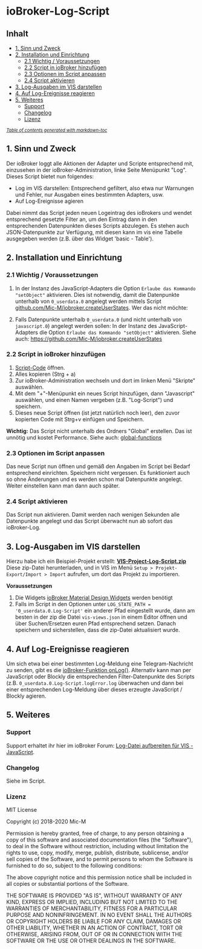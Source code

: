 # ioBroker-Log-Script

## Inhalt

- [1. Sinn und Zweck](#1-sinn-und-zweck)
- [2. Installation und Einrichtung](#2-installation-und-einrichtung)
  * [2.1 Wichtig / Voraussetzungen](#21-wichtig---voraussetzungen)
  * [2.2 Script in ioBroker hinzufügen](#22-script-in-iobroker-hinzuf-gen)
  * [2.3 Optionen im Script anpassen](#23-optionen-im-script-anpassen)
  * [2.4 Script aktivieren](#24-script-aktivieren)
- [3. Log-Ausgaben im VIS darstellen](#3-log-ausgaben-im-vis-darstellen)
- [4. Auf Log-Ereignisse reagieren](#4-auf-log-ereignisse-reagieren)
- [5. Weiteres](#5-weiteres)
  * [Support](#support)
  * [Changelog](#changelog)
  * [Lizenz](#lizenz)

<small><i><a href='http://ecotrust-canada.github.io/markdown-toc/'>Table of contents generated with markdown-toc</a></i></small>


## 1. Sinn und Zweck

Der ioBroker loggt alle Aktionen der Adapter und Scripte entsprechend mit, einzusehen in der ioBroker-Administration, linke Seite Menüpunkt "Log".
Dieses Script bietet nun folgendes:
 * Log im VIS darstellen: Entsprechend gefiltert, also etwa nur Warnungen und Fehler, nur Ausgaben eines bestimmten Adapters, usw.
 * Auf Log-Ereignisse agieren
 
Dabei nimmt das Script jeden neuen Logeintrag des ioBrokers und wendet entsprechend gesetzte Filter an, 
um den Eintrag dann in den entsprechenden Datenpunkten dieses Scripts abzulegen.
Es stehen auch JSON-Datenpunkte zur Verfügung, mit diesen kann im vis eine Tabelle ausgegeben werden (z.B. über das Widget 'basic - Table').


## 2. Installation und Einrichtung

### 2.1 Wichtig / Voraussetzungen

1. In der Instanz des JavaScript-Adapters die Option `Erlaube das Kommando "setObject"` aktivieren. Dies ist notwendig, damit die Datenpunkte unterhalb von `0_userdata.0` angelegt werden mittels Script [github.com/Mic-M/iobroker.createUserStates](https://github.com/Mic-M/iobroker.createUserStates). Wer das nicht möchte: 

2. Falls Datenpunkte unterhalb `0_userdata.0` (und nicht unterhalb von `javascript.0`) angelegt werden sollen: In der Instanz des JavaScript-Adapters die Option `Erlaube das Kommando "setObject"` aktivieren. Siehe auch: https://github.com/Mic-M/iobroker.createUserStates


### 2.2 Script in ioBroker hinzufügen

1. [Script-Code](https://raw.githubusercontent.com/Mic-M/iobroker.logfile-script/master/iobroker_logfile-script.js) öffnen.
2. Alles kopieren (Strg + a)
3. Zur ioBroker-Administration wechseln und dort im linken Menü "Skripte" auswählen.
4. Mit dem "+"-Menüpunkt ein neues Script hinzufügen, dann "Javascript" auswählen, und einen Namen vergeben (z.B. "Log-Script") und speichern.
5. Dieses neue Script öffnen (ist jetzt natürlich noch leer), den zuvor kopierten Code mit Strg+v einfügen und Speichern.

**Wichtig:** Das Script nicht unterhalb des Ordners "Global" erstellen. Das ist unnötig und kostet Performance. Siehe auch: [global-functions](https://github.com/ioBroker/ioBroker.javascript/blob/master/docs/en/javascript.md#)

### 2.3 Optionen im Script anpassen

Das neue Script nun öffnen und gemäß den Angaben im Script bei Bedarf entsprechend einrichten. Speichern nicht vergessen.
Es funktioniert auch so ohne Änderungen und es werden schon mal Datenpunkte angelegt.
Weiter einstellen kann man dann auch später.

### 2.4 Script aktivieren

Das Script nun aktivieren. Damit werden nach wenigen Sekunden alle Datenpunkte angelegt und das Script überwacht nun ab sofort das ioBroker-Log.

## 3. Log-Ausgaben im VIS darstellen

Hierzu habe ich ein Beispiel-Projekt erstellt: **[VIS-Project-Log-Script.zip](https://github.com/Mic-M/iobroker.logfile-script/blob/master/VIS-Project-Log-Script.zip)**
Diese zip-Datei herunterladen, und in VIS im Menü `Setup > Projekt-Export/Import > Import` aufrufen, um dort das Projekt zu importieren.

**Voraussetzungen**
1. Die Widgets [ioBroker Material Design Widgets](https://github.com/Scrounger/ioBroker.vis-materialdesign) werden benötigt
2. Falls im Script in den Optionen unter `LOG_STATE_PATH = '0_userdata.0.Log-Script'` ein anderer Pfad eingestellt wurde, dann am besten in der zip die Datei `vis-views.json` in einem Editor öffnen und über Suchen/Ersetzen euren Pfad entsprechend setzen. Danach speichern und sicherstellen, dass die zip-Datei aktualisiert wurde.


## 4. Auf Log-Ereignisse reagieren

Um sich etwa bei einer bestimmten Log-Meldung eine Telegram-Nachricht zu senden, gibt es die [ioBroker-Funktion onLog()](https://github.com/ioBroker/ioBroker.javascript/blob/master/docs/en/javascript.md#onlog).
Alternativ kann man per JavaScript oder Blockly die entsprechenden Filter-Datenpunkte des Scripts (z.B. `0_userdata.0.Log-Script.logError.log` überwachen und dann bei einer entsprechenden Log-Meldung über dieses erzeugte JavaScript / Blockly agieren.

## 5. Weiteres

### Support
Support erhaltet ihr hier im ioBroker Forum: [Log-Datei aufbereiten für VIS - JavaScript](https://forum.iobroker.net/topic/13971/vorlage-log-datei-aufbereiten-f%C3%BCr-vis-javascript).


### Changelog

Siehe im Script.

### Lizenz

MIT License

Copyright (c) 2018-2020 Mic-M

Permission is hereby granted, free of charge, to any person obtaining a copy
of this software and associated documentation files (the "Software"), to deal
in the Software without restriction, including without limitation the rights
to use, copy, modify, merge, publish, distribute, sublicense, and/or sell
copies of the Software, and to permit persons to whom the Software is
furnished to do so, subject to the following conditions:

The above copyright notice and this permission notice shall be included in all
copies or substantial portions of the Software.

THE SOFTWARE IS PROVIDED "AS IS", WITHOUT WARRANTY OF ANY KIND, EXPRESS OR
IMPLIED, INCLUDING BUT NOT LIMITED TO THE WARRANTIES OF MERCHANTABILITY,
FITNESS FOR A PARTICULAR PURPOSE AND NONINFRINGEMENT. IN NO EVENT SHALL THE
AUTHORS OR COPYRIGHT HOLDERS BE LIABLE FOR ANY CLAIM, DAMAGES OR OTHER
LIABILITY, WHETHER IN AN ACTION OF CONTRACT, TORT OR OTHERWISE, ARISING FROM,
OUT OF OR IN CONNECTION WITH THE SOFTWARE OR THE USE OR OTHER DEALINGS IN THE
SOFTWARE.
